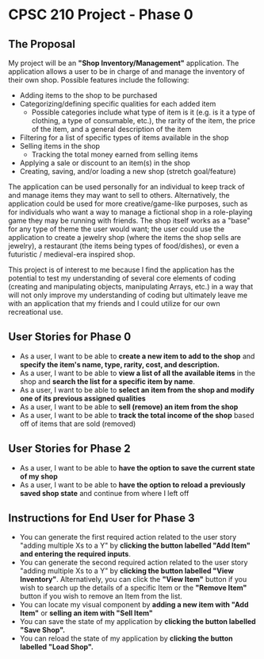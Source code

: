 # CPSC 210 Project - Phase 0

## The Proposal
My project will be an **"Shop Inventory/Management"** application. The application allows a user to be in charge of and manage the inventory of their own shop. Possible features include the following:
- Adding items to the shop to be purchased
- Categorizing/defining specific qualities for each added item 
    - Possible categories include what type of item is it (e.g. is it a type of clothing, a type of consumable, etc.), the rarity of the item, the price of the item, and a general description of the item
- Filtering for a list of specific types of items available in the shop
- Selling items in the shop
    - Tracking the total money earned from selling items
- Applying a sale or discount to an item(s) in the shop
- Creating, saving, and/or loading a new shop (stretch goal/feature)

The application can be used personally for an individual to keep track of and manage items they may want to sell to others. Alternatively, the application could be used for more creative/game-like purposes, such as for individuals who want a way to manage a fictional shop in a role-playing game they may be running with friends. The shop itself works as a "base" for any type of theme the user would want; the user could use the application to create a jewelry shop (where the items the shop sells are jewelry), a restaurant (the items being types of food/dishes), or even a futuristic / medieval-era inspired shop.

This project is of interest to me because I find the application has the potential to test my understanding of several core elements of coding (creating and manipulating objects, manipulating Arrays, etc.) in a way that will not only improve my understanding of coding but ultimately leave me with an application that my friends and I could utilize for our own recreational use.

## User Stories for Phase 0

- As a user, I want to be able to **create a new item to add to the shop** and **specify the item's name, type, rarity, cost, and description.**
- As a user, I want to be able to **view a list of all the available items** in the shop and **search the list for a specific item by name**.
- As a user, I want to be able to **select an item from the shop and modify one of its previous assigned qualities**
- As a user, I want to be able to **sell (remove) an item from the shop**
- As a user, I want to be able to **track the total income of the shop** based off of items that are sold (removed)

## User Stories for Phase 2
- As a user, I want to be able to **have the option to save the current state of my shop**
- As a user, I want to be able to **have the option to reload a previously saved shop state** and continue from where I left off

## Instructions for End User for Phase 3

- You can generate the first required action related to the user story "adding multiple Xs to a Y" by **clicking the button labelled "Add Item" and entering the required inputs**.
- You can generate the second required action related to the user story "adding multiple Xs to a Y" by **clicking the button labelled "View Inventory"**. Alternatively, you can click the **"View Item"** button if you wish to search up the details of a specific Item or the **"Remove Item"** button if you wish to remove an Item from the list.
- You can locate my visual component by **adding a new item with "Add Item"** or **selling an item with "Sell Item"**
- You can save the state of my application by **clicking the button labelled "Save Shop".**
- You can reload the state of my application by **clicking the button labelled "Load Shop".**